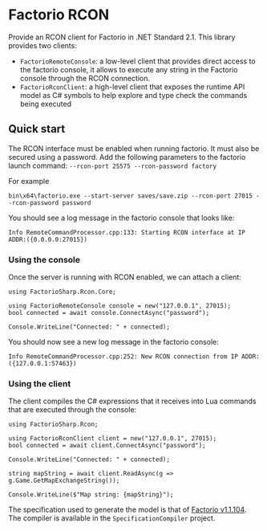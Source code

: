 # Factorio RCON

Provide an RCON client for Factorio in .NET Standard 2.1.
This library provides two clients:
- `FactorioRemoteConsole`: a low-level client that provides direct access to the factorio console, it allows to execute any string in the Factorio console through the RCON connection.
- `FactorioRconClient`: a high-level client that exposes the runtime API model as C# symbols to help explore and type check the commands being executed

## Quick start

The RCON interface must be enabled when running factorio. It must also be secured using a password.
Add the following parameters to the factorio launch command: `--rcon-port 25575 --rcon-password factory`

For example
```
bin\x64\factorio.exe --start-server saves/save.zip --rcon-port 27015 --rcon-password password
```

You should see a log message in the factorio console that looks like:

```
Info RemoteCommandProcessor.cpp:133: Starting RCON interface at IP ADDR:({0.0.0.0:27015})
```

### Using the console

Once the server is running with RCON enabled, we can attach a client:

```
using FactorioSharp.Rcon.Core;

using FactorioRemoteConsole console = new("127.0.0.1", 27015);
bool connected = await console.ConnectAsync("password");

Console.WriteLine("Connected: " + connected);
```

You should now see a new log message in the factorio console:

```
Info RemoteCommandProcessor.cpp:252: New RCON connection from IP ADDR:({127.0.0.1:57463})
```

### Using the client

The client compiles the C# expressions that it receives into Lua commands that are executed through the console:

```
using FactorioSharp.Rcon;

using FactorioRconClient client = new("127.0.0.1", 27015);
bool connected = await client.ConnectAsync("password");

Console.WriteLine("Connected: " + connected);

string mapString = await client.ReadAsync(g => g.Game.GetMapExchangeString());

Console.WriteLine($"Map string: {mapString}");
```

The specification used to generate the model is that of [Factorio v1.1.104](https://lua-api.factorio.com/1.1.104/runtime-api.json).
The compiler is available in the `SpecificationCompiler` project.